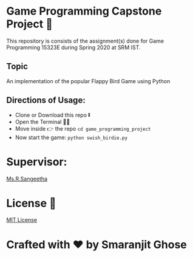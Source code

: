 # Game Programming Capstone Project 📑

This repository is consists of the assignment(s) done for Game Programming 15323E during Spring 2020 at SRM IST. 

## Topic 

An implementation of the popular Flappy Bird Game using Python

## Directions of Usage:

- Clone or Download this repo ⏬
- Open the Terminal 🐱‍💻
- Move inside 👉 the repo 
```cd game_programming_project```
- Now start the game: ```python swish_birdie.py```


# Supervisor: 

[Ms.R.Sangeetha](https://www.srmist.edu.in/engineering/dept-cse/faculty/r-anita) 


# License 📜

[MIT License](https://github.com/smaranjitghose/game_programming_project/blob/master/LICENSE)

# **Crafted with ❤ by Smaranjit Ghose**
